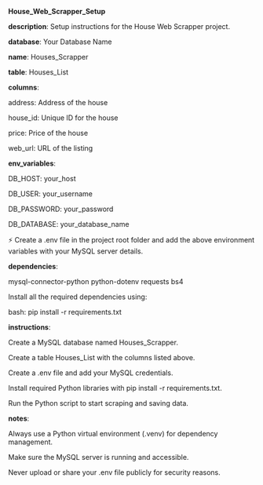 **House_Web_Scrapper_Setup**

**description**: Setup instructions for the House Web Scrapper project.

**database**: Your Database Name

**name**: Houses_Scrapper

**table**: Houses_List

**columns**:

address: Address of the house

house_id: Unique ID for the house

price: Price of the house

web_url: URL of the listing

**env_variables**:

DB_HOST: your_host

DB_USER: your_username

DB_PASSWORD: your_password

DB_DATABASE: your_database_name

⚡ Create a .env file in the project root folder and add the above environment variables with your MySQL server details.

**dependencies**:

mysql-connector-python
python-dotenv
requests
bs4

Install all the required dependencies using:

bash: pip install -r requirements.txt

**instructions**:

Create a MySQL database named Houses_Scrapper.

Create a table Houses_List with the columns listed above.

Create a .env file and add your MySQL credentials.

Install required Python libraries with pip install -r requirements.txt.

Run the Python script to start scraping and saving data.

**notes**:

Always use a Python virtual environment (.venv) for dependency management.

Make sure the MySQL server is running and accessible.

Never upload or share your .env file publicly for security reasons.

